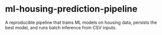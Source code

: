 # ml-housing-prediction-pipeline
A reproducible pipeline that trains ML models on housing data, persists the best model, and runs batch inference from CSV inputs.
